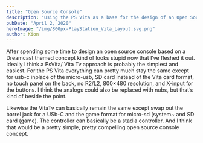 ```yaml
---
title: "Open Source Console"
description: "Using the PS Vita as a base for the design of an Open Source settop Console"
pubDate: "April 2, 2020"
heroImage: "/img/800px-PlayStation_Vita_Layout.svg.png"
author: Kion
---
```


After spending some time to design an open source console based on a Dreamcast themed concept kind of looks stupid now that I’ve fleshed it out. Ideally I think a PsVita/ Vita Tv approach is probably the simplest and easiest. For the PS Vita everything can pretty much stay the same except for usb-c inplace of the micro-usb, SD card instead of the Vita card format, no touch panel on the back, no R2/L2, 800×480 resolution, and X-input for the buttons. I think the analogs could also be replaced with nubs, but that’s kind of beside the point.

Likewise the VitaTv can basically remain the same except swap out the barrel jack for a USb-C and the game format for micro-sd (system~ and SD card (game). The controller can basically be a stadia controller. And I think that would be a pretty simple, pretty compelling open source console concept.
